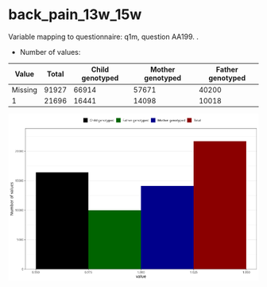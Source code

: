 # back_pain_13w_15w
Variable mapping to questionnaire: q1m, question AA199.
.
- Number of values:

| Value | Total | Child genotyped | Mother genotyped | Father genotyped |
| ----- | ----- | --------------- | ---------------- | ---------------- |
| Missing | 91927 | 66914 | 57671 | 40200 |
| 1 | 21696 | 16441 | 14098 |10018 |



![](back_pain_13w_15w_n.png)



